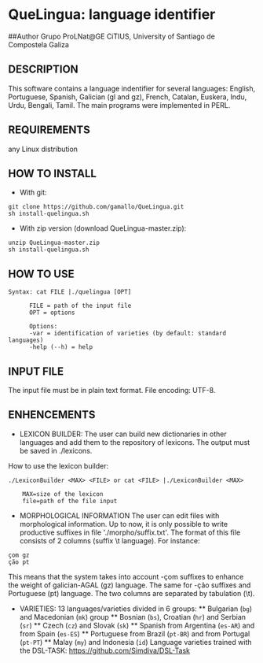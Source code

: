 # QueLingua: language identifier

##Author
Grupo ProLNat@GE
CiTIUS, University of Santiago de Compostela
Galiza


## DESCRIPTION
This software contains a language indentifier for several languages: English, Portuguese, Spanish, Galician (gl and gz), French, Catalan, Euskera, Indu, Urdu, Bengali, Tamil. 
The main programs  were implemented in PERL.


## REQUIREMENTS
any Linux distribution


## HOW TO INSTALL
* With git:
```
git clone https://github.com/gamallo/QueLingua.git
sh install-quelingua.sh
```
* With zip version (download QueLingua-master.zip):
```
unzip QueLingua-master.zip
sh install-quelingua.sh
```

## HOW TO USE 

```
Syntax: cat FILE |./quelingua [OPT]
      
      FILE = path of the input file 
      OPT = options

      Options:
      -var = identification of varieties (by default: standard languages)
      -help (--h) = help
```       

## INPUT FILE

The input file must be in plain text format. 
File encoding: UTF-8.


## ENHENCEMENTS

* LEXICON BUILDER:
The user can build new dictionaries in other languages and add them to the repository of lexicons. The output must be saved in ./lexicons.

How to use the lexicon builder:

```
./LexiconBuilder <MAX> <FILE> or cat <FILE> |./LexiconBuilder <MAX> 

	MAX=size of the lexicon
	file=path of the file input
```        

* MORPHOLOGICAL INFORMATION
The user can edit files with morphological information. Up to now, it is only possible to write productive suffixes in file './morpho/suffix.txt'. The format of this file consists of 2 columns (suffix \t language). For instance:

```
çom	gz
ção	pt
```
This means that the system takes into account -çom suffixes to enhance the weight of galician-AGAL (gz) language. The same for -ção suffixes and Portuguese (pt) language. The two columns are separated by tabulation (\t). 	
	
* VARIETIES:
13 languages/varieties divided in 6 groups: 
** Bulgarian (`bg`) and  Macedonian (`mk`) group
** Bosnian (`bs`), Croatian (`hr`) and Serbian (`sr`)
** Czech (`cz`) and  Slovak (`sk`)
** Spanish from Argentina (`es-AR`) and from Spain (`es-ES`)
** Portuguese from Brazil (`pt-BR`) and from Portugal (`pt-PT`)
** Malay (`my`) and Indonesia (`id`)
Language varieties trained with the DSL-TASK: https://github.com/Simdiva/DSL-Task
	 
